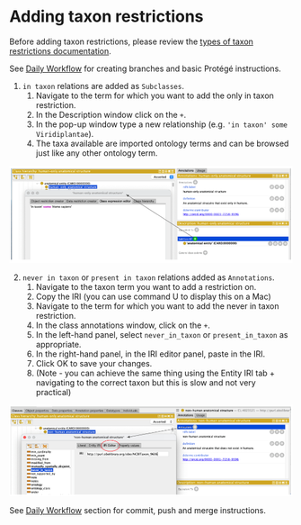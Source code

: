 # Adding taxon restrictions

Before adding taxon restrictions, please review the [types of taxon restrictions documentation](../explanation/taxon-constraints-explainer/#Types-of-Taxon-Restrictions).

See [Daily Workflow](daily-curator-workflow.md) for creating branches and basic Protégé instructions.

1. `in taxon` relations are added as `Subclasses`.
   1. Navigate to the term for which you want to add the only in taxon restriction.
   2. In the Description window click on the `+`.
   3. In the pop-up window type a new relationship (e.g. `'in taxon' some Viridiplantae`).
   4. The taxa available are imported ontology terms and can be browsed just like any other ontology term.

![intaxon](../images/howtoguides/TaxonRestriction/intaxon.png)

2. `never in taxon` or `present in taxon` relations added as `Annotations`.
   1. Navigate to the taxon term you want to add a restriction on.
   2. Copy the IRI (you can use command U to display this on a Mac)
   3. Navigate to the term for which you want to add the never in taxon restriction.
   4. In the class annotations window, click on the `+`.
   5. In the left-hand panel, select `never_in_taxon` or `present_in_taxon` as appropriate.
   6. In the right-hand panel, in the IRI editor panel, paste in the IRI.
   7. Click OK to save your changes.
   8. (Note - you can achieve the same thing using the Entity IRI tab + navigating to the correct taxon but this is slow and not very practical)

![neverintaxon](../images/howtoguides/TaxonRestriction/neverintaxon.png)

See [Daily Workflow](daily-curator-workflow.md) section for commit, push and merge instructions.
